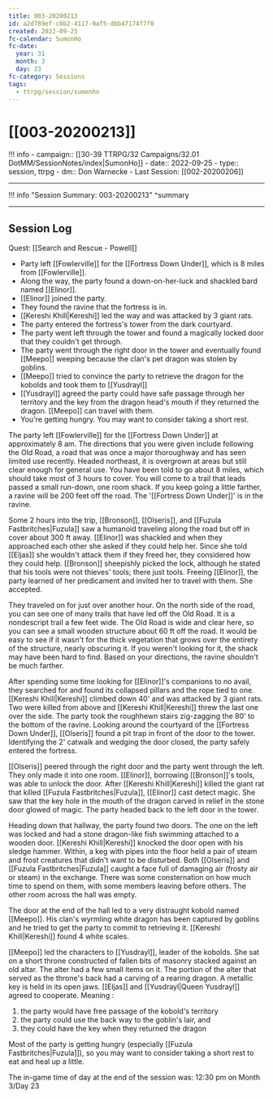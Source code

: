 ```yaml
---
title: 003-20200213
id: a2d789ef-c0b2-4117-9af5-dbb47174f7f0
created: 2022-09-25
fc-calendar: SumonHo
fc-date:
  year: 31
  month: 3
  day: 23
fc-category: Sessions
tags:
  - ttrpg/session/sumonho
---
```


# [[003-20200213]]

!!! info
    - campaign:: [[30-39 TTRPG/32 Campaigns/32.01 DotMM/SessionNotes/index|SumonHo]]
    - date:: 2022-09-25
    - type:: session, ttrpg
    - dm:: Don Warnecke
    - Last Session: [[002-20200206]]


---

!!! info "Session Summary: 003-20200213"
    ^summary

---


## Session Log

Quest: [[Search and Rescue - Powell]]

- Party left [[Fowlerville]] for the [[Fortress Down Under]], which is 8 miles from [[Fowlerville]].
- Along the way, the party found a down-on-her-luck and shackled bard named [[Elinor]].
- [[Elinor]] joined the party.
- They found the ravine that the fortress is in.
- [[Kereshi Khill|Kereshi]] led the way and was attacked by 3 giant rats.
- The party entered the fortress's tower from the dark courtyard.
- The party went left through the tower and found a magically locked door that they couldn't get through.
- The party went through the right door in the tower and eventually found [[Meepo]] weeping because the clan's pet dragon was stolen by goblins.
- [[Meepo]] tried to convince the party to retrieve the dragon for the kobolds and took them to [[Yusdrayl]]
- [[Yusdrayl]] agreed the party could have safe passage through her territory and the key from the dragon head's mouth if they returned the dragon. [[Meepo]] can travel with them.
- You're getting hungry. You may want to consider taking a short rest.

The party left [[Fowlerville]] for the [[Fortress Down Under]] at approximately 8 am. The directions that you were given include following the Old Road, a road that was once a major thoroughway and has seen limited use recently. Headed northeast, it is overgrown at areas but still clear enough for general use. You have been told to go about 8 miles, which should take most of 3 hours to cover. You will come to a trail that leads passed a small run-down, one room shack. If you keep going a little farther, a ravine will be 200 feet off the road. The '[[Fortress Down Under]]' is in the ravine.

Some 2 hours into the trip, [[Bronson]], [[Olseris]], and [[Fuzula Fastbritches|Fuzula]] saw a humanoid traveling along the road but off in cover about 300 ft away. [[Elinor]] was shackled and when they approached each other she asked if they could help her. Since she told [[Eljas]] she wouldn't attack them if they freed her, they considered how they could help. [[Bronson]] sheepishly picked the lock, although he stated that his tools were not thieves' tools; there just tools. Freeing [[Elinor]], the party learned of her predicament and invited her to travel with them. She accepted.

They traveled on for just over another hour. On the north side of the road, you can see one of many trails that have led off the Old Road. It is a nondescript trail a few feet wide. The Old Road is wide and clear here, so you can see a small wooden structure about 60 ft off the road. It would be easy to see if it wasn't for the thick vegetation that grows over the entirety of the structure, nearly obscuring it. If you weren't looking for it, the shack may have been hard to find. Based on your directions, the ravine shouldn't be much farther.

After spending some time looking for [[Elinor]]'s companions to no avail, they searched for and found its collapsed pillars and the rope tied to one. [[Kereshi Khill|Kereshi]] climbed down 40' and was attacked by 3 giant rats. Two were killed from above and [[Kereshi Khill|Kereshi]] threw the last one over the side. The party took the roughhewn stairs zig-zagging the 80' to the bottom of the ravine. Looking around the courtyard of the [[Fortress Down Under]], [[Olseris]] found a pit trap in front of the door to the tower. Identifying the 2' catwalk and wedging the door closed, the party safely entered the fortress.

[[Olseris]] peered through the right door and the party went through the left. They only made it into one room. [[Elinor]], borrowing [[Bronson]]'s tools, was able to unlock the door. After [[Kereshi Khill|Kereshi]] killed the giant rat that killed [[Fuzula Fastbritches|Fuzula]], [[Elinor]] cast detect magic. She saw that the key hole in the mouth of the dragon carved in relief in the stone door glowed of magic. The party headed back to the left door in the tower.

Heading down that hallway, the party found two doors. The one on the left was locked and had a stone dragon-like fish swimming attached to a wooden door. [[Kereshi Khill|Kereshi]] knocked the door open with his sledge hammer. Within, a keg with pipes into the floor held a pair of steam and frost creatures that didn't want to be disturbed. Both [[Olseris]] and [[Fuzula Fastbritches|Fuzula]] caught a face full of damaging air (frosty air or steam) in the exchange. There was some consternation on how much time to spend on them, with some members leaving before others. The other room across the hall was empty.

The door at the end of the hall led to a very distraught kobold named [[Meepo]]. His clan's wyrmling white dragon has been captured by goblins and he tried to get the party to commit to retrieving it. [[Kereshi Khill|Kereshi]] found 4 white scales.

[[Meepo]] led the characters to [[Yusdrayl]], leader of the kobolds. She sat on a short throne constructed of fallen bits of masonry stacked against an old altar. The alter had a few small items on it. The portion of the alter that served as the throne's back had a carving of a rearing dragon. A metallic key is held in its open jaws. [[Eljas]] and [[Yusdrayl|Queen Yusdrayl]] agreed to cooperate. Meaning :

1. the party would have free passage of the kobold's territory
2. the party could use the back way to the goblin's lair, and
3. they could have the key when they returned the dragon

Most of the party is getting hungry (especially [[Fuzula Fastbritches|Fuzula]]), so you may want to consider taking a short rest to eat and heal up a little.

The in-game time of day at the end of the session was: 12:30 pm on Month 3/Day 23
